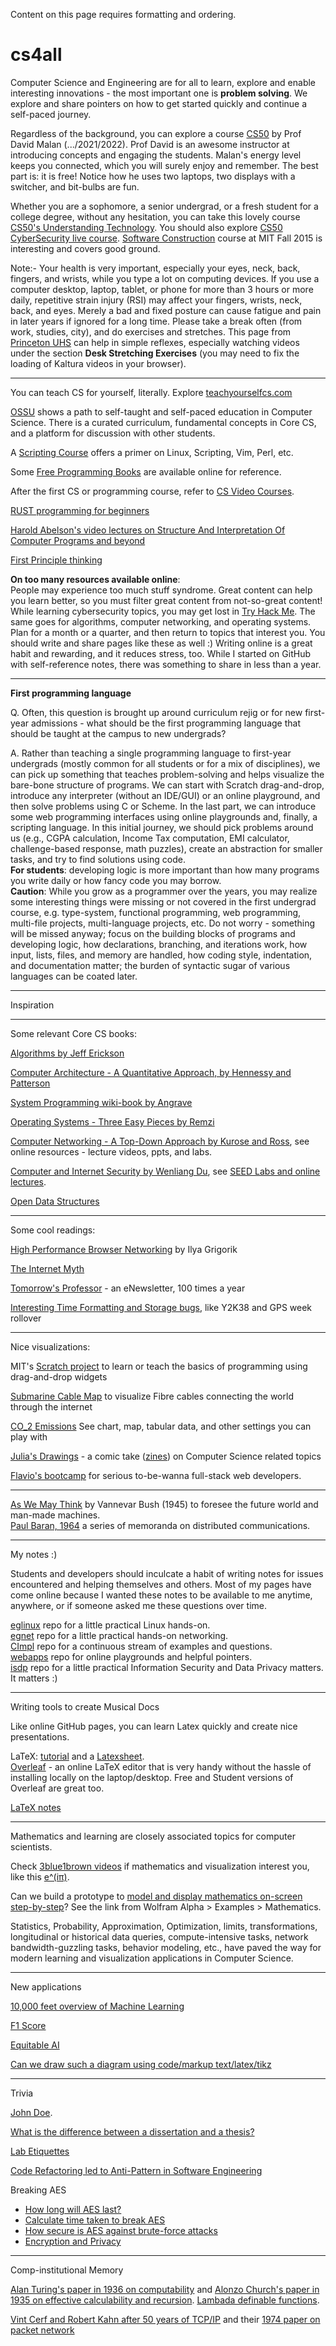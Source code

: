 Content on this page requires formatting and ordering.     


# cs4all
Computer Science and Engineering are for all to learn, explore and enable interesting innovations - the most important one is **problem solving**. We explore and share pointers on how to get started quickly and continue a self-paced journey.   

Regardless of the background, you can explore a course [CS50](https://cs50.harvard.edu/) by Prof David Malan (.../2021/2022). Prof David is an awesome instructor at introducing concepts and engaging the students. Malan's energy level keeps you connected, which you will surely enjoy and remember. The best part is: it is free! Notice how he uses two laptops, two displays with a switcher, and bit-bulbs are fun.   

Whether you are a sophomore, a senior undergrad, or a fresh student for a college degree, without any hesitation, you can take this lovely course [CS50's Understanding Technology](https://cs50.harvard.edu/technology/2017/). You should also explore [CS50 CyberSecurity live course](https://www.youtube.com/watch?v=U8Bki7QEz2M). [Software Construction](https://web.mit.edu/6.005/www/fa15/) course at MIT Fall 2015 is interesting and covers good ground.    

Note:- Your health is very important, especially your eyes, neck, back, fingers, and wrists, while you type a lot on computing devices. If you use a computer desktop, laptop, tablet, or phone for more than 3 hours or more daily, repetitive strain injury (RSI) may affect your fingers, wrists, neck, back, and eyes. Merely a bad and fixed posture can cause fatigue and pain in later years if ignored for a long time. Please take a break often (from work, studies, city), and do exercises and stretches. This page from [Princeton UHS](https://uhs.princeton.edu/health-resources/ergonomics-computer-use) can help in simple reflexes, especially watching videos under the section **Desk Stretching Exercises** (you may need to fix the loading of Kaltura videos in your browser).      

----

You can teach CS for yourself, literally. Explore [teachyourselfcs.com](https://teachyourselfcs.com)

[OSSU](https://github.com/ossu/computer-science) shows a path to self-taught and self-paced education in Computer Science. There is a curated curriculum, fundamental concepts in Core CS, and a platform for discussion with other students. 

A [Scripting Course](https://github.com/learnbyexample/scripting_course#ebooks) offers a primer on Linux, Scripting, Vim, Perl, etc. 

Some [Free Programming Books](https://github.com/EbookFoundation/free-programming-books) are available online for reference.   

After the first CS or programming course, refer to [CS Video Courses](https://github.com/Developer-Y/cs-video-courses).   

[RUST programming for beginners](https://www.freecodecamp.org/news/rust-programming-course-for-beginners/)    

[Harold Abelson's video lectures on Structure And Interpretation Of Computer Programs and beyond](https://ocw.mit.edu/courses/6-001-structure-and-interpretation-of-computer-programs-spring-2005/video_galleries/video-lectures/)     

[First Principle thinking](https://fs.blog/first-principles/)    

**On too many resources available online**:    
People may experience too much stuff syndrome. Great content can help you learn better, so you must filter great content from not-so-great content! While learning cybersecurity topics, you may get lost in [Try Hack Me](https://tryhackme.com/). The same goes for algorithms, computer networking, and operating systems. Plan for a month or a quarter, and then return to topics that interest you. You should write and share pages like these as well :) Writing online is a great habit and rewarding, and it reduces stress, too. While I started on GitHub with self-reference notes, there was something to share in less than a year.    

---- 

**First programming language**   

Q. Often, this question is brought up around curriculum rejig or for new first-year admissions - what should be the first programming language that should be taught at the campus to new undergrads?   

A. Rather than teaching a single programming language to first-year undergrads (mostly common for all students or for a mix of disciplines), we can pick up something that teaches problem-solving and helps visualize the bare-bone structure of programs. We can start with Scratch drag-and-drop, introduce any interpreter (without an IDE/GUI) or an online playground, and then solve problems using C or Scheme. In the last part, we can introduce some web programming interfaces using online playgrounds and, finally, a scripting language. In this initial journey, we should pick problems around us (e.g., CGPA calculation, Income Tax computation, EMI calculator, challenge-based response, math puzzles), create an abstraction for smaller tasks, and try to find solutions using code.   
**For students**: developing logic is more important than how many programs you write daily or how fancy code you may borrow.    
**Caution**: While you grow as a programmer over the years, you may realize some interesting things were missing or not covered in the first undergrad course, e.g. type-system, functional programming, web programming, multi-file projects, multi-language projects, etc. Do not worry - something will be missed anyway; focus on the building blocks of programs and developing logic, how declarations, branching, and iterations work, how input, lists, files, and memory are handled, how coding style, indentation, and documentation matter; the burden of syntactic sugar of various languages can be coated later.       

----

Inspiration



---- 

Some relevant Core CS books:   

[Algorithms by Jeff Erickson](http://jeffe.cs.illinois.edu/teaching/algorithms/)    

[Computer Architecture - A Quantitative Approach, by Hennessy and Patterson](http://acs.pub.ro/~cpop/SMPA/Computer%20Architecture%20A%20Quantitative%20Approach%20(5th%20edition).pdf)   

[System Programming wiki-book by Angrave](https://github.com/angrave/SystemProgramming/wiki)    

[Operating Systems - Three Easy Pieces by Remzi](http://pages.cs.wisc.edu/~remzi/OSTEP/)    

[Computer Networking - A Top-Down Approach by Kurose and Ross](https://gaia.cs.umass.edu/kurose_ross/index.php), see online resources - lecture videos, ppts, and labs.    

[Computer and Internet Security by Wenliang Du](), see [SEED Labs and online lectures](https://seedsecuritylabs.org/).    

[Open Data Structures](https://opendatastructures.org/)     

----

Some cool readings:  

[High Performance Browser Networking](https://hpbn.co) by Ilya Grigorik 

[The Internet Myth](https://unglue.it/work/442013/)

[Tomorrow's Professor](https://tomprof.stanford.edu/) - an eNewsletter, 100 times a year 

[Interesting Time Formatting and Storage bugs](https://en.wikipedia.org/wiki/Time_formatting_and_storage_bugs), like Y2K38 and GPS week rollover    

----

Nice visualizations:  

MIT's [Scratch project](https://scratch.mit.edu/) to learn or teach the basics of programming using drag-and-drop widgets   

[Submarine Cable Map](https://www.submarinecablemap.com) to visualize Fibre cables connecting the world through the internet   

[CO_2 Emissions](https://ourworldindata.org/grapher/co-emissions-per-capita?tab=chart) See chart, map, tabular data, and other settings you can play with   

[Julia's Drawings](https://drawings.jvns.ca/) - a comic take ([zines](https://wizardzines.com/comics/)) on Computer Science related topics   

[Flavio's bootcamp](https://bootcamp.dev/) for serious to-be-wanna full-stack web developers.    

----

[As We May Think](https://www.theatlantic.com/magazine/archive/1945/07/as-we-may-think/303881/) by Vannevar Bush (1945) to foresee the future world and man-made machines.    
[Paul Baran, 1964](https://www.rand.org/pubs/research_memoranda/RM3097.html) a series of memoranda on distributed communications.    

----

My notes :)    

Students and developers should inculcate a habit of writing notes for issues encountered and helping themselves and others. Most of my pages have come online because I wanted these notes to be available to me anytime, anywhere, or if someone asked me these questions over time.    

[eglinux](https://github.com/rks101/eglinux) repo for a little practical Linux hands-on.   
[egnet](https://github.com/rks101/egnet) repo for a little practical hands-on networking.   
[CImpl](https://github.com/rks101/Cimpl) repo for a continuous stream of examples and questions.   
[webapps](https://github.com/rks101/webapps) repo for online playgrounds and helpful pointers.   
[isdp](https://github.com/rks101/isdp) repo for a little practical Information Security and Data Privacy matters. It matters :)    

---- 

Writing tools to create Musical Docs   

Like online GitHub pages, you can learn Latex quickly and create nice presentations.    

LaTeX: [tutorial](https://www.latex-tutorial.com/tutorials/) and a [Latexsheet](http://wch.github.io/latexsheet/latexsheet-a4.pdf).    
[Overleaf](overleaf.com) - an online LaTeX editor that is very handy without the hassle of installing locally on the laptop/desktop. Free and Student versions of Overleaf are great too.    

[LaTeX notes](https://github.com/rks101/latex)   

----

Mathematics and learning are closely associated topics for computer scientists.     

Check [3blue1brown videos](https://www.youtube.com/@3blue1brown) if mathematics and visualization interest you, like this [e^(iπ)](https://www.youtube.com/watch?v=v0YEaeIClKY).    

Can we build a prototype to [model and display mathematics on-screen step-by-step](https://www.wolframalpha.com/examples/mathematics)? See the link from Wolfram Alpha > Examples > Mathematics.     

Statistics, Probability, Approximation, Optimization, limits, transformations, longitudinal or historical data queries, compute-intensive tasks, network bandwidth-guzzling tasks, behavior modeling, etc., have paved the way for modern learning and visualization applications in Computer Science.      



---- 

New applications     

[10,000 feet overview of Machine Learning](https://www.lifewire.com/what-is-machine-learning-7495518)    

[F1 Score](https://www.picsellia.com/post/understanding-the-f1-score-in-machine-learning-the-harmonic-mean-of-precision-and-recall)     

[Equitable AI](https://www.gatesfoundation.org/ideas/science-innovation-technology/artificial-intelligence)     

[Can we draw such a diagram using code/markup text/latex/tikz](https://onlinepublichealth.gwu.edu/resources/equity-vs-equality/)     

---- 

Trivia    

[John Doe](https://en.wikipedia.org/wiki/John_Doe).    

[What is the difference between a dissertation and a thesis?](https://www.grammarly.com/blog/dissertation-thesis/)     

[Lab Etiquettes](https://www.cfilt.iitb.ac.in/lab_manual.pdf)    

[Code Refactoring led to Anti-Pattern in Software Engineering](https://sourcemaking.com/antipatterns)     

Breaking AES    
- [How long will AES last?](https://www.reddit.com/r/cryptography/comments/13lp9nf/how_many_decades_aes128_will_last/?rdt=50753)     
- [Calculate time taken to break AES](https://security.stackexchange.com/questions/82389/calculate-time-taken-to-break-aes-key)    
- [How secure is AES against brute-force attacks](https://www.eetimes.com/how-secure-is-aes-against-brute-force-attacks/)    
- [Encryption and Privacy](https://www.eetimes.com/its-time-to-end-the-encryption-wars/)    

---- 

Comp-institutional Memory    

[Alan Turing's paper in 1936 on computability](https://www.cs.princeton.edu/courses/archive/fall06/cos561/papers/cerf74.pdf) and [Alonzo Church's paper in 1935 on effective calculability and recursion](https://ics.uci.edu/~lopes/teaching/inf212W12/readings/church.pdf). [Lambada definable functions](https://builds.openlogicproject.org/content/lambda-calculus/lambda-definability/lambda-definability.pdf).      

[Vint Cerf and Robert Kahn after 50 years of TCP/IP](https://www.purdue.edu/president/lecture-series/a-conversation-with-internet-founders-vint-cerf-and-robert-kahn-and-purdue-president-mung-chiang/) and their [1974 paper on packet network](https://www.cs.princeton.edu/courses/archive/fall06/cos561/papers/cerf74.pdf)     


